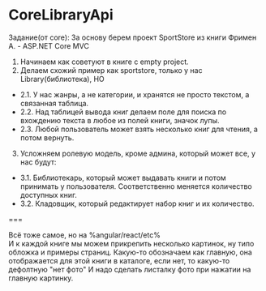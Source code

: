 # CoreLibraryApi
Задание(от core):
За основу берем проект SportStore из книги Фримен А. - ASP.NET Core MVC
1. Начинаем как советуют в книге с empty project.
2. Делаем схожий пример как sportstore, только у нас Library(библиотека), НО
- 2.1. У нас жанры, а не категории, и хранятся не просто текстом, а связанная таблица.  
- 2.2. Над таблицей вывода книг делаем поле для поиска по вхождению текста в любое из полей книги, значок лупы.  
- 2.3. Любой пользователь может взять несколько книг для чтения, а потом вернуть.
3. Усложняем ролевую модель, кроме админа, который может все, у нас будут: 
- 3.1. Библиотекарь, который может выдавать книги и потом принимать у пользователя. Соответственно меняется количество доступных книг.
- 3.2. Кладовщик, который редактирует набор книг и их количество.

===

Всё тоже самое, но на %angular/react/etc% <br />
И к каждой книге мы можем прикрепить несколько картинок, ну типо обложка и примеры страниц. Какую-то обозначаем как главную, она отображается для этой книги в каталоге, если нет, то какую-то дефолтную "нет фото" 
И надо сделать листалку фото при нажатии на главную картинку.